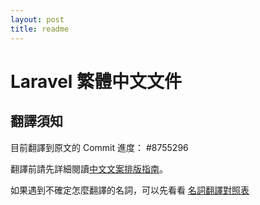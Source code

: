 ```yaml
---
layout: post
title: readme
---
```

# Laravel 繁體中文文件

## 翻譯須知

目前翻譯到原文的 Commit 進度： #8755296

翻譯前請先詳細閱讀[中文文案排版指南](https://github.com/sparanoid/chinese-copywriting-guidelines)。

如果遇到不確定怎麼翻譯的名詞，可以先看看 [名詞翻譯對照表](https://laraveltw.hackpad.com/Laravel--qi5SbNfO0q2)
